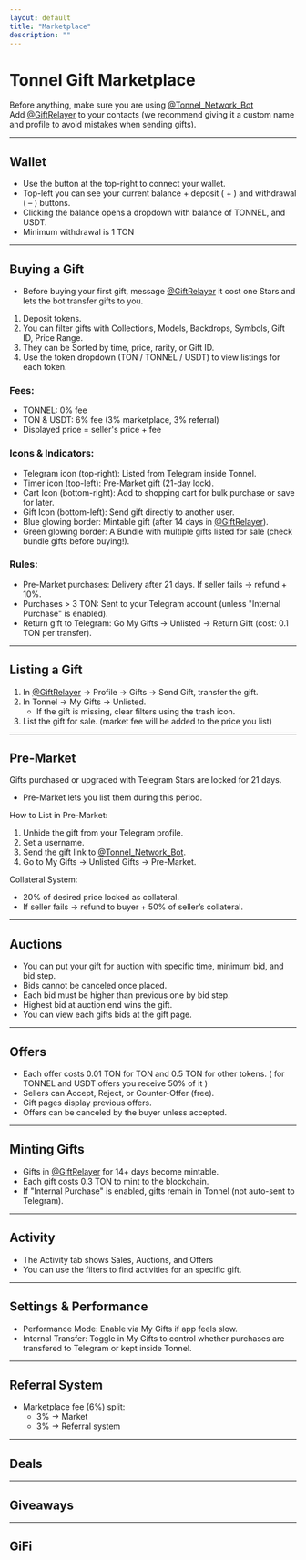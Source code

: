 ```yaml
--- 
layout: default  
title: "Marketplace"  
description: ""  
---
```


# Tonnel Gift Marketplace  

Before anything, make sure you are using [@Tonnel_Network_Bot](https://t.me/Tonnel_Network_Bot)  
Add [@GiftRelayer](https://t.me/GiftRelayer) to your contacts (we recommend giving it a custom name and profile to avoid mistakes when sending gifts).  

---

## Wallet  

- Use the button at the top-right to connect your wallet.  
- Top-left you can see your current balance + deposit ( + ) and withdrawal ( – ) buttons.  
- Clicking the balance opens a dropdown with balance of TONNEL, and USDT.  
- Minimum withdrawal is 1 TON  

---

## Buying a Gift  

- Before buying your first gift, message [@GiftRelayer](https://t.me/GiftRelayer) it cost one Stars and lets the bot transfer gifts to you.  

1. Deposit tokens.  
2. You can filter gifts with Collections, Models, Backdrops, Symbols, Gift ID, Price Range.  
3. They can be Sorted by time, price, rarity, or Gift ID.  
3. Use the token dropdown (TON / TONNEL / USDT) to view listings for each token.  

### Fees:  
- TONNEL: 0% fee  
- TON & USDT: 6% fee (3% marketplace, 3% referral)  
- Displayed price = seller's price + fee  

### Icons & Indicators:  
- Telegram icon (top-right): Listed from Telegram inside Tonnel.  
- Timer icon (top-left): Pre-Market gift (21-day lock).  
- Cart Icon (bottom-right): Add to shopping cart for bulk purchase or save for later.  
- Gift Icon (bottom-left): Send gift directly to another user.  
- Blue glowing border: Mintable gift (after 14 days in [@GiftRelayer](https://t.me/GiftRelayer)).  
- Green glowing border: A Bundle with multiple gifts listed for sale (check bundle gifts before buying!).  

### Rules:  
- Pre-Market purchases: Delivery after 21 days. If seller fails → refund + 10%.  
- Purchases > 3 TON: Sent to your Telegram account (unless "Internal Purchase" is enabled).  
- Return gift to Telegram: Go My Gifts → Unlisted → Return Gift (cost: 0.1 TON per transfer).  

---

## Listing a Gift  

1. In [@GiftRelayer](https://t.me/GiftRelayer) → Profile → Gifts → Send Gift, transfer the gift.  
2. In Tonnel → My Gifts → Unlisted.  
   - If the gift is missing, clear filters using the trash icon.  
3. List the gift for sale. (market fee will be added to the price you list)  

---

## Pre-Market  

Gifts purchased or upgraded with Telegram Stars are locked for 21 days.  
- Pre-Market lets you list them during this period.  

How to List in Pre-Market:  
1. Unhide the gift from your Telegram profile.  
2. Set a username.  
3. Send the gift link to [@Tonnel_Network_Bot](https://t.me/Tonnel_Network_Bot).  
4. Go to My Gifts → Unlisted Gifts → Pre-Market.  

Collateral System:  
- 20% of desired price locked as collateral.  
- If seller fails → refund to buyer + 50% of seller’s collateral.  

---

## Auctions  

- You can put your gift for auction with specific time, minimum bid, and bid step.  
- Bids cannot be canceled once placed.  
- Each bid must be higher than previous one by bid step.  
- Highest bid at auction end wins the gift.  
- You can view each gifts bids at the gift page.  

---

## Offers  

- Each offer costs 0.01 TON for TON and 0.5 TON for other tokens. ( for TONNEL and USDT offers you receive 50% of it )  
- Sellers can Accept, Reject, or Counter-Offer (free).  
- Gift pages display previous offers.  
- Offers can be canceled by the buyer unless accepted.  

---

## Minting Gifts  

- Gifts in [@GiftRelayer](https://t.me/GiftRelayer) for 14+ days become mintable.  
- Each gift costs 0.3 TON to mint to the blockchain.  
- If "Internal Purchase" is enabled, gifts remain in Tonnel (not auto-sent to Telegram).  

---

## Activity  

- The Activity tab shows Sales, Auctions, and Offers  
- You can use the filters to find activities for an specific gift.  

---

## Settings & Performance  

- Performance Mode: Enable via My Gifts if app feels slow.  
- Internal Transfer: Toggle in My Gifts to control whether purchases are transfered to Telegram or kept inside Tonnel.  

---

## Referral System  

- Marketplace fee (6%) split:  
  - 3% → Market  
  - 3% → Referral system  

---

## Deals

---

## Giveaways

---

## GiFi


